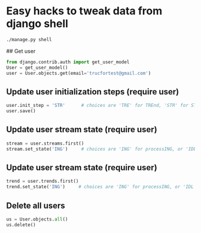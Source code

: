 Easy hacks to tweak data from django shell
========================

```bash
./manage.py shell
```

## Get user

```python
from django.contrib.auth import get_user_model
User = get_user_model()
user = User.objects.get(email='trucfortest@gmail.com')
```

## Update user initialization steps (require user)


```python
user.init_step = 'STR'      # choices are 'TRE' for TREnd, 'STR' for STReam, 'LIB' for LIBrary, 'IDL' for IDLe
user.save()
```

## Update user stream state (require user)


```python
stream = user.streams.first()
stream.set_state('ING')     # choices are 'ING' for processING, or 'IDL' for IDLe
```

## Update user stream state (require user)


```python
trend = user.trends.first()
trend.set_state('ING')     # choices are 'ING' for processING, or 'IDL' for IDLe
```

## Delete all users


```python
us = User.objects.all()
us.delete()
```